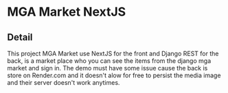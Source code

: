 # MGA Market NextJS

## Detail
This project MGA Market use NextJS for the front and Django REST for the back, is a market place who you can see the items from the django mga market and sign in.
The demo must have some issue cause the back is store on Render.com and it doesn't alow for free to persist the media image and their server doesn't work anytimes.